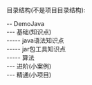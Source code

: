 目录结构(不是项目目录结构):

-- DemoJava  
--- 基础(知识点)  
----- java语法知识点  
----- jar包工具知识点  
----- 算法  
--- 进阶(小案例)  
--- 精通(小项目)